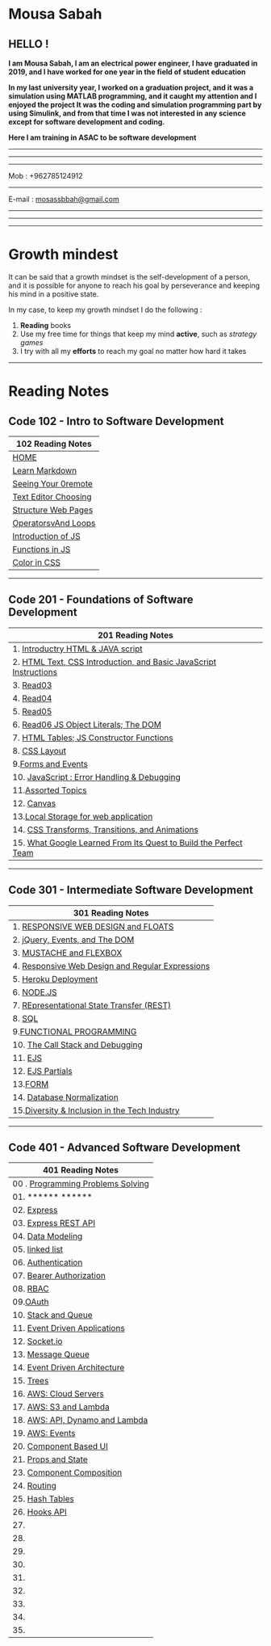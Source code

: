 # Mousa Sabah 

## HELLO !

**I am Mousa Sabah, I am an electrical power engineer, I have graduated in 2019, and I have worked for one year in the field of student education**

**In my last university year, I worked on a graduation project, and it was a simulation using MATLAB programming, and it caught my attention and I enjoyed the project It was the coding and simulation programming part by using Simulink, and from that time I was not interested in any science except for software development and coding.**

**Here I am training in ASAC to be software development**


*************************
***

***
Mob     : +962785124912
***
E-mail  : mosassbbah@gmail.com

****
****
****







#  Growth mindest

It can be said that a growth mindset is the self-development of a person, and it is possible for anyone to reach his goal by perseverance and keeping his mind in a positive state.

In my case, to keep my growth mindset I do the following :

   1. **Reading** books
   2. Use my free time for things that keep my mind **active**, such as *strategy games*
   3. I try with all my **efforts** to reach my goal no matter how hard it takes

****


# Reading Notes

## Code 102 - Intro to Software Development


 
| **102 Reading Notes**      |
| ----------- | 
| [HOME](https://mousasbbah.github.io/reading-notes/) |
| [Learn Markdown](https://mousasbbah.github.io/reading-notes/Markdown)   | 
| [Seeing Your   0remote](https://mousasbbah.github.io/reading-notes/rac) | 
| [Text Editor Choosing](https://mousasbbah.github.io/reading-notes/texteditor)      |
| [Structure Web Pages](https://mousasbbah.github.io/reading-notes/READ3)   | 
| [OperatorsvAnd Loops](https://mousasbbah.github.io/reading-notes/OandL)| 
| [Introduction of JS ](https://mousasbbah.github.io/reading-notes/startwithJS)|
| [Functions in JS](https://mousasbbah.github.io/reading-notes/Functions)| 
|[Color in CSS](https://mousasbbah.github.io/reading-notes/colorCSS)|

<hr>


## Code 201 - Foundations of Software Development



|201 Reading Notes|
|---|
|1. [Introductry HTML & JAVA script](https://mousasbbah.github.io/reading-notes/class01)|
|2. [HTML Text, CSS Introduction, and Basic JavaScript Instructions](https://mousasbbah.github.io/reading-notes/class-02)|
|3. [Read03 ](https://mousasbbah.github.io/reading-notes/class-03)|
|4. [Read04](https://mousasbbah.github.io/reading-notes/read-04)||
|5. [Read05](https://mousasbbah.github.io/reading-notes/class05)|
|6. [Read06 JS Object Literals; The DOM ](https://mousasbbah.github.io/reading-notes/class06)||
|7.  [HTML Tables; JS Constructor Functions](https://mousasbbah.github.io/reading-notes/class07)|
|8. [CSS Layout](https://mousasbbah.github.io/reading-notes/read08)|
|9.[Forms and Events](https://mousasbbah.github.io/reading-notes/class09)|
|10. [JavaScript : Error Handling & Debugging](https://mousasbbah.github.io/reading-notes/read10)|
|11.[Assorted Topics](https://mousasbbah.github.io/reading-notes/read11)|
|12. [Canvas](https://mousasbbah.github.io/reading-notes/read12)|
|13.[Local Storage for web application ](https://mousasbbah.github.io/reading-notes/read13)|
|14. [CSS Transforms, Transitions, and Animations ](https://mousasbbah.github.io/reading-notes/read14-a)|
|15. [What Google Learned From Its Quest to Build the Perfect Team](https://mousasbbah.github.io/reading-notes/read14-b)|

 
<hr>

## Code 301 - Intermediate Software Development

|301 Reading Notes|
|---|
|1. [RESPONSIVE WEB DESIGN and FLOATS](https://mousasbbah.github.io/reading-notes/301read/Read01)|
|2. [ jQuery, Events, and The DOM](https://mousasbbah.github.io/reading-notes/301read/Read02)|
|3. [ MUSTACHE and FLEXBOX](https://mousasbbah.github.io/reading-notes/301read/Read03)|
|4. [  Responsive Web Design and Regular Expressions](https://mousasbbah.github.io/reading-notes/301read/Read04)|
|5. [Heroku Deployment](https://mousasbbah.github.io/reading-notes/301read/Read05)|
|6. [NODE.JS](https://mousasbbah.github.io/reading-notes/301read/Read06)|
|7. [REpresentational State Transfer (REST) ](https://mousasbbah.github.io/reading-notes/301read/Read07)|
|8. [SQL](https://mousasbbah.github.io/reading-notes/301read/Read08)|
|9.[FUNCTIONAL PROGRAMMING](https://mousasbbah.github.io/reading-notes/301read/Read09)|
|10. [The Call Stack and Debugging](https://mousasbbah.github.io/reading-notes/301read/Read10) |
|11. [EJS](https://mousasbbah.github.io/reading-notes/301read/Read11)|
|12. [EJS Partials](https://mousasbbah.github.io/reading-notes/301read/Read12)|
|13.[FORM](https://mousasbbah.github.io/reading-notes/301read/Read13)|
|14. [Database Normalization](https://mousasbbah.github.io/reading-notes/301read/Read14a)|
|15.[Diversity & Inclusion in the Tech Industry](https://mousasbbah.github.io/reading-notes/301read/Read15)|

<hr>

## Code 401 - Advanced Software Development

|401 Reading Notes|
|---|
|00 . [Programming Problems Solving ](https://mousasbbah.github.io/reading-notes/401read/read00)|
|01. ****** ****** |
|02. [Express](https://mousasbbah.github.io/reading-notes/401read/read02)|
|03. [Express REST API](https://mousasbbah.github.io/reading-notes/401read/read03)|
|04. [Data Modeling](https://mousasbbah.github.io/reading-notes/401read/read04)|
|05. [linked list](https://mousasbbah.github.io/reading-notes/401read/read05)|
|06. [Authentication](https://mousasbbah.github.io/reading-notes/401read/read06)|
|07. [Bearer Authorization](https://mousasbbah.github.io/reading-notes/401read/read07)|
|08. [RBAC](https://mousasbbah.github.io/reading-notes/401read/read08)|
|09.[OAuth ](https://mousasbbah.github.io/reading-notes/401read/read09)|
|10.  [Stack and Queue](https://mousasbbah.github.io/reading-notes/401read/read10)|
|11. [Event Driven Applications](https://mousasbbah.github.io/reading-notes/401read/read11)|
|12. [Socket.io](https://mousasbbah.github.io/reading-notes/401read/read12)|
|13. [Message Queue](https://mousasbbah.github.io/reading-notes/401read/read13)|
|14. [Event Driven Architecture](https://mousasbbah.github.io/reading-notes/401read/read14)|
|15. [Trees](https://mousasbbah.github.io/reading-notes/401read/trees)|
|16.  [AWS: Cloud Servers](https://mousasbbah.github.io/reading-notes/401read/read16)|
|17. [AWS: S3 and Lambda](https://mousasbbah.github.io/reading-notes/401read/read17)|
|18. [AWS: API, Dynamo and Lambda](https://mousasbbah.github.io/reading-notes/401read/read18)|
|19. [AWS: Events](https://mousasbbah.github.io/reading-notes/401read/read19)|
|20. [Component Based UI](https://mousasbbah.github.io/reading-notes/401read/read26)|
|21. [Props and State](https://mousasbbah.github.io/reading-notes/401read/read27)|
|23. [Component Composition](https://mousasbbah.github.io/reading-notes/401read/read28)|
|24. [Routing](https://mousasbbah.github.io/reading-notes/401read/read29)|
|25. [Hash Tables](https://mousasbbah.github.io/reading-notes/401read/hashTables)|
|26. [Hooks API](https://mousasbbah.github.io/reading-notes/401read/read31)|
|27. []()|
|28. []()|
|29. []()|
|30. []()|
|31. []()|
|32. []()|
|33. []()|
|34. []()|
|35. []()|

